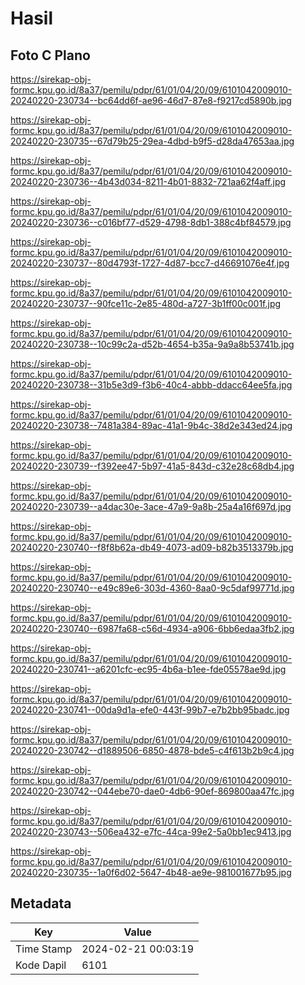 # Hasil

## Foto C Plano

https://sirekap-obj-formc.kpu.go.id/8a37/pemilu/pdpr/61/01/04/20/09/6101042009010-20240220-230734--bc64dd6f-ae96-46d7-87e8-f9217cd5890b.jpg

https://sirekap-obj-formc.kpu.go.id/8a37/pemilu/pdpr/61/01/04/20/09/6101042009010-20240220-230735--67d79b25-29ea-4dbd-b9f5-d28da47653aa.jpg

https://sirekap-obj-formc.kpu.go.id/8a37/pemilu/pdpr/61/01/04/20/09/6101042009010-20240220-230736--4b43d034-8211-4b01-8832-721aa62f4aff.jpg

https://sirekap-obj-formc.kpu.go.id/8a37/pemilu/pdpr/61/01/04/20/09/6101042009010-20240220-230736--c016bf77-d529-4798-8db1-388c4bf84579.jpg

https://sirekap-obj-formc.kpu.go.id/8a37/pemilu/pdpr/61/01/04/20/09/6101042009010-20240220-230737--80d4793f-1727-4d87-bcc7-d46691076e4f.jpg

https://sirekap-obj-formc.kpu.go.id/8a37/pemilu/pdpr/61/01/04/20/09/6101042009010-20240220-230737--90fce11c-2e85-480d-a727-3b1ff00c001f.jpg

https://sirekap-obj-formc.kpu.go.id/8a37/pemilu/pdpr/61/01/04/20/09/6101042009010-20240220-230738--10c99c2a-d52b-4654-b35a-9a9a8b53741b.jpg

https://sirekap-obj-formc.kpu.go.id/8a37/pemilu/pdpr/61/01/04/20/09/6101042009010-20240220-230738--31b5e3d9-f3b6-40c4-abbb-ddacc64ee5fa.jpg

https://sirekap-obj-formc.kpu.go.id/8a37/pemilu/pdpr/61/01/04/20/09/6101042009010-20240220-230738--7481a384-89ac-41a1-9b4c-38d2e343ed24.jpg

https://sirekap-obj-formc.kpu.go.id/8a37/pemilu/pdpr/61/01/04/20/09/6101042009010-20240220-230739--f392ee47-5b97-41a5-843d-c32e28c68db4.jpg

https://sirekap-obj-formc.kpu.go.id/8a37/pemilu/pdpr/61/01/04/20/09/6101042009010-20240220-230739--a4dac30e-3ace-47a9-9a8b-25a4a16f697d.jpg

https://sirekap-obj-formc.kpu.go.id/8a37/pemilu/pdpr/61/01/04/20/09/6101042009010-20240220-230740--f8f8b62a-db49-4073-ad09-b82b3513379b.jpg

https://sirekap-obj-formc.kpu.go.id/8a37/pemilu/pdpr/61/01/04/20/09/6101042009010-20240220-230740--e49c89e6-303d-4360-8aa0-9c5daf99771d.jpg

https://sirekap-obj-formc.kpu.go.id/8a37/pemilu/pdpr/61/01/04/20/09/6101042009010-20240220-230740--6987fa68-c56d-4934-a906-6bb6edaa3fb2.jpg

https://sirekap-obj-formc.kpu.go.id/8a37/pemilu/pdpr/61/01/04/20/09/6101042009010-20240220-230741--a6201cfc-ec95-4b6a-b1ee-fde05578ae9d.jpg

https://sirekap-obj-formc.kpu.go.id/8a37/pemilu/pdpr/61/01/04/20/09/6101042009010-20240220-230741--00da9d1a-efe0-443f-99b7-e7b2bb95badc.jpg

https://sirekap-obj-formc.kpu.go.id/8a37/pemilu/pdpr/61/01/04/20/09/6101042009010-20240220-230742--d1889506-6850-4878-bde5-c4f613b2b9c4.jpg

https://sirekap-obj-formc.kpu.go.id/8a37/pemilu/pdpr/61/01/04/20/09/6101042009010-20240220-230742--044ebe70-dae0-4db6-90ef-869800aa47fc.jpg

https://sirekap-obj-formc.kpu.go.id/8a37/pemilu/pdpr/61/01/04/20/09/6101042009010-20240220-230743--506ea432-e7fc-44ca-99e2-5a0bb1ec9413.jpg

https://sirekap-obj-formc.kpu.go.id/8a37/pemilu/pdpr/61/01/04/20/09/6101042009010-20240220-230735--1a0f6d02-5647-4b48-ae9e-981001677b95.jpg


## Metadata

| Key        | Value               |
| ---------- | ------------------- |
| Time Stamp | 2024-02-21 00:03:19 |
| Kode Dapil | 6101                |



